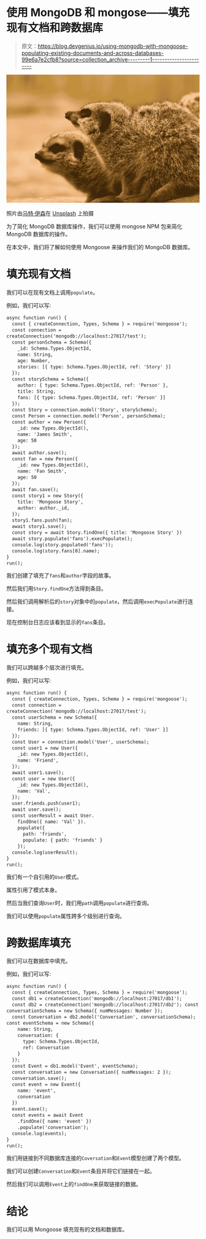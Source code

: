 # 使用 MongoDB 和 mongose——填充现有文档和跨数据库

> 原文：<https://blog.devgenius.io/using-mongodb-with-mongoose-populating-existing-documents-and-across-databases-99e6a7e2cfb8?source=collection_archive---------1----------------------->

![](img/cc60c9a84029725d07490403a6e084fe.png)

照片由[马特·伊森](https://unsplash.com/@matteason?utm_source=medium&utm_medium=referral)在 [Unsplash](https://unsplash.com?utm_source=medium&utm_medium=referral) 上拍摄

为了简化 MongoDB 数据库操作，我们可以使用 mongose NPM 包来简化 MongoDB 数据库的操作。

在本文中，我们将了解如何使用 Mongoose 来操作我们的 MongoDB 数据库。

# 填充现有文档

我们可以在现有文档上调用`populate`。

例如，我们可以写:

```
async function run() {
  const { createConnection, Types, Schema } = require('mongoose');
  const connection = createConnection('mongodb://localhost:27017/test');
  const personSchema = Schema({
    _id: Schema.Types.ObjectId,
    name: String,
    age: Number,
    stories: [{ type: Schema.Types.ObjectId, ref: 'Story' }]
  });
  const storySchema = Schema({
    author: { type: Schema.Types.ObjectId, ref: 'Person' },
    title: String,
    fans: [{ type: Schema.Types.ObjectId, ref: 'Person' }]
  });
  const Story = connection.model('Story', storySchema);
  const Person = connection.model('Person', personSchema);
  const author = new Person({
    _id: new Types.ObjectId(),
    name: 'James Smith',
    age: 50
  });
  await author.save();
  const fan = new Person({
    _id: new Types.ObjectId(),
    name: 'Fan Smith',
    age: 50
  });
  await fan.save();
  const story1 = new Story({
    title: 'Mongoose Story',
    author: author._id,
  });
  story1.fans.push(fan);
  await story1.save();
  const story = await Story.findOne({ title: 'Mongoose Story' })
  await story.populate('fans').execPopulate();
  console.log(story.populated('fans'));
  console.log(story.fans[0].name);
}
run();
```

我们创建了填充了`fans`和`author`字段的故事。

然后我们用`Story.findOne`方法得到条目。

然后我们调用解析后的`story`对象中的`populate`，然后调用`execPopulate`进行连接。

现在控制台日志应该看到显示的`fans`条目。

# 填充多个现有文档

我们可以跨越多个层次进行填充。

例如，我们可以写:

```
async function run() {
  const { createConnection, Types, Schema } = require('mongoose');
  const connection = createConnection('mongodb://localhost:27017/test');
  const userSchema = new Schema({
    name: String,
    friends: [{ type: Schema.Types.ObjectId, ref: 'User' }]
  });
  const User = connection.model('User', userSchema);
  const user1 = new User({
    _id: new Types.ObjectId(),
    name: 'Friend',
  });
  await user1.save();
  const user = new User({
    _id: new Types.ObjectId(),
    name: 'Val',
  });
  user.friends.push(user1);
  await user.save();
  const userResult = await User.
    findOne({ name: 'Val' }).
    populate({
      path: 'friends',
      populate: { path: 'friends' }
    });
  console.log(userResult);
}
run();
```

我们有一个自引用的`User`模式。

属性引用了模式本身。

然后当我们查询`User`时，我们用`path`调用`populate`进行查询。

我们可以使用`populate`属性跨多个级别进行查询。

# 跨数据库填充

我们可以在数据库中填充。

例如，我们可以写:

```
async function run() {
  const { createConnection, Types, Schema } = require('mongoose');
  const db1 = createConnection('mongodb://localhost:27017/db1');
  const db2 = createConnection('mongodb://localhost:27017/db2'); const conversationSchema = new Schema({ numMessages: Number });
  const Conversation = db2.model('Conversation', conversationSchema); const eventSchema = new Schema({
    name: String,
    conversation: {
      type: Schema.Types.ObjectId,
      ref: Conversation
    }
  });
  const Event = db1.model('Event', eventSchema);
  const conversation = new Conversation({ numMessages: 2 });
  conversation.save();
  const event = new Event({
    name: 'event',
    conversation
  })
  event.save();
  const events = await Event
    .findOne({ name: 'event' })
    .populate('conversation');
  console.log(events);
}
run();
```

我们用链接到不同数据库连接的`Coversation`和`Event`模型创建了两个模型。

我们可以创建`Conversation`和`Event`条目并将它们链接在一起。

然后我们可以调用`Event`上的`findOne`来获取链接的数据。

# 结论

我们可以用 Mongoose 填充现有的文档和数据库。